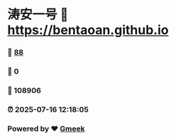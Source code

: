 # 涛安一号 :link: https://bentaoan.github.io 
### :page_facing_up: [88](https://bentaoan.github.io/tag.html) 
### :speech_balloon: 0 
### :hibiscus: 108906 
### :alarm_clock: 2025-07-16 12:18:05 
### Powered by :heart: [Gmeek](https://github.com/Meekdai/Gmeek)
